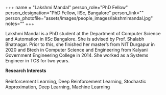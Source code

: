 
+++
name = "Lakshmi Mandal"
person_role="PhD Fellow"
person_designation="PhD Fellow, IISc, Bangalore"
person_link=""
person_photofile="assets/images/people_images/lakshmimandal.jpg"
notes=""
+++

Lakshmi Mandal is a PhD student at the Department of Computer Science and Automation in IISc Bangalore. She is advised by Prof. Shalabh Bhatnagar. Prior to this, she finished her master’s from NIT Durgapur in 2020 and Btech in Computer Science and Engineering from Kalyani Government Engineering College in 2014. She worked as a Systems Engineer in TCS for two years.

<b>Research Interests</b>
<br><br>
Reinforcement Learning, Deep Reinforcement Learning, Stochastic Approximation, Deep Learning, Machine Learning



